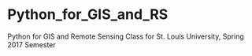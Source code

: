 # Python_for_GIS_and_RS
Python for GIS and Remote Sensing Class for St. Louis University, Spring 2017 Semester

